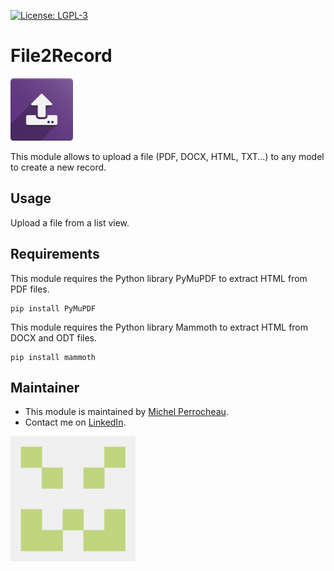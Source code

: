  [![License: LGPL-3](https://img.shields.io/badge/licence-LGPL--3-blue.png)](http://www.gnu.org/licenses/lgpl-3.0-standalone.html)

File2Record
===================

<img src="./static/description/icon.png" alt="Odoo File2Record Logo" style="width:100px;"/>

This module allows to upload a file (PDF, DOCX, HTML, TXT...) to any model to create a new record.

## Usage

Upload a file from a list view.


## Requirements


This module requires the Python library PyMuPDF to extract HTML from PDF files.

    pip install PyMuPDF

This module requires the Python library Mammoth to extract HTML from DOCX and ODT files.

    pip install mammoth

## Maintainer

* This module is maintained by [Michel Perrocheau](https://github.com/myrrkel). 
* Contact me on [LinkedIn](https://www.linkedin.com/in/michel-perrocheau-ba17a4122). 

[<img src="./static/description/logo.png" style="width:200px;"/>](https://github.com/myrrkel)



